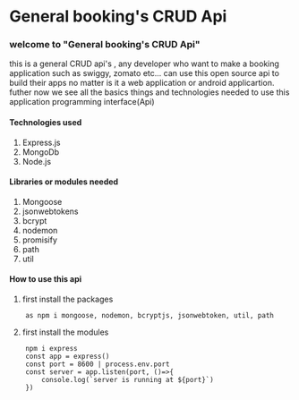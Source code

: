 # General booking's CRUD Api
### welcome to "General booking's CRUD Api"
this is a general CRUD api's , any developer who want to make a booking application such as swiggy, zomato etc... can use this open source api to build their apps no matter is it a web application or android applicartion.
futher now we see all the basics things and technologies needed to use this application programming interface(Api)

#### Technologies used
1. Express.js
2. MongoDb
3. Node.js

#### Libraries or modules needed
1. Mongoose
2. jsonwebtokens
3. bcrypt
4. nodemon
5. promisify
6. path
7. util


#### How to use this api
1. first install the packages
```express
    as npm i mongoose, nodemon, bcryptjs, jsonwebtoken, util, path
````
2. first install the modules
```express
    npm i express
    const app = express()
    const port = 8600 | process.env.port
    const server = app.listen(port, ()=>{
        console.log(`server is running at ${port}`)
    })
````